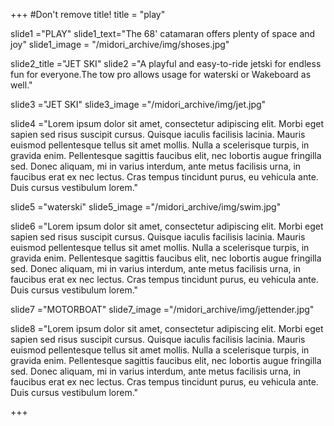 +++
#Don't remove title!
title = "play"

slide1 ="PLAY"
slide1_text="The 68' catamaran offers plenty of space and joy"
slide1_image = "/midori_archive/img/shoses.jpg"

slide2_title ="JET SKI"
slide2 ="A playful and easy-to-ride jetski for endless fun for everyone.The tow pro allows usage for waterski or Wakeboard as well."

slide3 ="JET SKI"
slide3_image ="/midori_archive/img/jet.jpg"

slide4 ="Lorem ipsum dolor sit amet, consectetur adipiscing elit. Morbi eget sapien sed risus suscipit cursus. Quisque iaculis facilisis lacinia. Mauris euismod pellentesque tellus sit amet mollis. Nulla a scelerisque turpis, in gravida enim. Pellentesque sagittis faucibus elit, nec lobortis augue fringilla sed. Donec aliquam, mi in varius interdum, ante metus facilisis urna, in faucibus erat ex nec lectus. Cras tempus tincidunt purus, eu vehicula ante. Duis cursus vestibulum lorem."

slide5 ="waterski"
slide5_image ="/midori_archive/img/swim.jpg"

slide6 ="Lorem ipsum dolor sit amet, consectetur adipiscing elit. Morbi eget sapien sed risus suscipit cursus. Quisque iaculis facilisis lacinia. Mauris euismod pellentesque tellus sit amet mollis. Nulla a scelerisque turpis, in gravida enim. Pellentesque sagittis faucibus elit, nec lobortis augue fringilla sed. Donec aliquam, mi in varius interdum, ante metus facilisis urna, in faucibus erat ex nec lectus. Cras tempus tincidunt purus, eu vehicula ante. Duis cursus vestibulum lorem."

slide7 ="MOTORBOAT"
slide7_image ="/midori_archive/img/jettender.jpg"

slide8 ="Lorem ipsum dolor sit amet, consectetur adipiscing elit. Morbi eget sapien sed risus suscipit cursus. Quisque iaculis facilisis lacinia. Mauris euismod pellentesque tellus sit amet mollis. Nulla a scelerisque turpis, in gravida enim. Pellentesque sagittis faucibus elit, nec lobortis augue fringilla sed. Donec aliquam, mi in varius interdum, ante metus facilisis urna, in faucibus erat ex nec lectus. Cras tempus tincidunt purus, eu vehicula ante. Duis cursus vestibulum lorem."





+++
